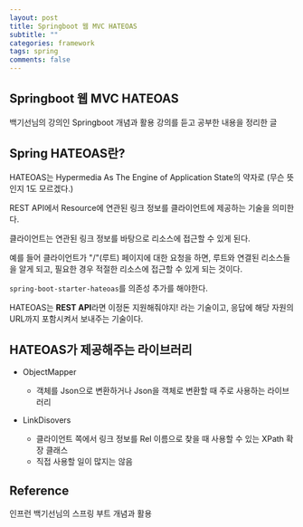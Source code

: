 ```yaml
---
layout: post
title: Springboot 웹 MVC HATEOAS
subtitle: ""
categories: framework
tags: spring
comments: false
---
```


## Springboot 웹 MVC HATEOAS

백기선님의 강의인 Springboot 개념과 활용 강의를 듣고 공부한 내용을 정리한 글

## Spring HATEOAS란?

HATEOAS는 Hypermedia As The Engine of Application State의 약자로 (무슨 뜻인지 1도 모르겠다.)

REST API에서 Resource에 연관된 링크 정보를 클라이언트에 제공하는 기술을 의미한다.

클라이언트는 연관된 링크 정보를 바탕으로 리소스에 접근할 수 있게 된다.

예를 들어 클라이언트가 "/"(루트) 페이지에 대한 요청을 하면, 루트와 연결된 리소스들을 알게 되고, 필요한 경우 적절한 리소스에 접근할 수 있게 되는 것이다.

`spring-boot-starter-hateoas`를 의존성 추가를 해야한다.

HATEOAS는 **REST API**라면 이정돈 지원해줘야지! 라는 기술이고, 응답에 해당 자원의 URL까지 포함시켜서 보내주는 기술이다.

## HATEOAS가 제공해주는 라이브러리

- ObjectMapper

  - 객체를 Json으로 변환하거나 Json을 객체로 변환할 때 주로 사용하는 라이브러리

- LinkDisovers
  - 클라이언트 쪽에서 링크 정보를 Rel 이름으로 찾을 때 사용할 수 있는 XPath 확장 클래스
  - 직접 사용할 일이 많지는 않음

## Reference

인프런 백기선님의 스프링 부트 개념과 활용
